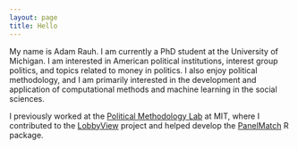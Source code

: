 ```yaml
---
layout: page
title: Hello
---
```


My name is Adam Rauh. I am currently a PhD student at the University of Michigan. I am interested in American political institutions, interest group politics, and topics related to money in politics. I also enjoy political methodology, and I am primarily interested in the development and application of computational methods and machine learning in the social sciences. 

I previously worked at the [Political Methodology Lab](http://pmlab.mit.edu/) at MIT, where I contributed to the [LobbyView](https://www.lobbyview.org/) project and helped develop the [PanelMatch](https://github.com/insongkim/PanelMatch) R package. 